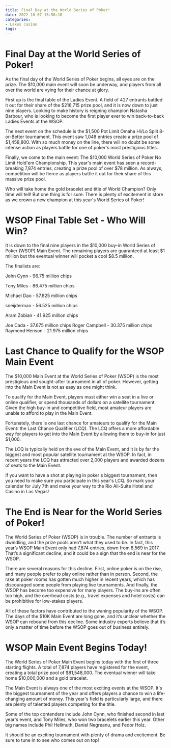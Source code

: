 ```yaml
---
title: Final Day at the World Series of Poker!
date: 2022-10-07 15:50:10
categories:
- Lakes casino
tags:
---
```



#  Final Day at the World Series of Poker!

As the final day of the World Series of Poker begins, all eyes are on the prize. The $10,000 main event will soon be underway, and players from all over the world are vying for their chance at glory.

First up is the final table of the Ladies Event. A field of 427 entrants battled it out for their share of the $216,715 prize pool, and it is now down to just nine players. Looking to make history is reigning champion Natasha Barbour, who is looking to become the first player ever to win back-to-back Ladies Events at the WSOP.

The next event on the schedule is the $1,500 Pot Limit Omaha Hi/Lo Split 8-or-Better tournament. This event saw 1,048 entries create a prize pool of $1,458,800. With so much money on the line, there will no doubt be some intense action as players battle for one of poker's most prestigious titles.

Finally, we come to the main event: The $10,000 World Series of Poker No Limit Hold'em Championship. This year's main event has seen a record-breaking 7,874 entries, creating a prize pool of over $78 million. As always, competition will be fierce as players battle it out for their share of this massive prize pool.

Who will take home the gold bracelet and title of World Champion? Only time will tell! But one thing is for sure: There is plenty of excitement in store as we crown a new champion at this year's World Series of Poker!

#   WSOP Final Table Set - Who Will Win?

It is down to the final nine players in the $10,000 buy-in World Series of Poker (WSOP) Main Event. The remaining players are guaranteed at least $1 million but the eventual winner will pocket a cool $8.5 million.

The finalists are:

John Cynn - 96.75 million chips

Tony Miles - 86.475 million chips

Michael Dao - 57.825 million chips

 sneijderman - 56.525 million chips

 Aram Zobian - 41.925 million chips

Joe Cada - 37.675 million chips 
Roger Campbell - 30.375 million chips 
Raymond Henson - 21.975 million chips 



#  Last Chance to Qualify for the WSOP Main Event

The $10,000 Main Event at the World Series of Poker (WSOP) is the most prestigious and sought-after tournament in all of poker. However, getting into the Main Event is not as easy as one might think.

To qualify for the Main Event, players must either win a seat in a live or online qualifier, or spend thousands of dollars on a satellite tournament. Given the high buy-in and competitive field, most amateur players are unable to afford to play in the Main Event.

Fortunately, there is one last chance for amateurs to qualify for the Main Event: the Last Chance Qualifier (LCQ). The LCQ offers a more affordable way for players to get into the Main Event by allowing them to buy-in for just $1,000.

The LCQ is typically held on the eve of the Main Event, and it is by far the biggest and most popular satellite tournament at the WSOP. In fact, in recent years the LCQ has attracted over 2,000 players and awarded dozens of seats to the Main Event.

If you want to have a shot at playing in poker's biggest tournament, then you need to make sure you participate in this year's LCQ. So mark your calendar for July 7th and make your way to the Rio All-Suite Hotel and Casino in Las Vegas!

#  The End is Near for the World Series of Poker!

The World Series of Poker (WSOP) is in trouble. The number of entrants is dwindling, and the prize pools aren’t what they used to be. In fact, this year’s WSOP Main Event only had 7,874 entries, down from 8,569 in 2017. That’s a significant decline, and it could be a sign that the end is near for the WSOP.

There are several reasons for this decline. First, online poker is on the rise, and many people prefer to play online rather than in person. Second, the rake at poker rooms has gotten much higher in recent years, which has discouraged some people from playing live tournaments. And finally, the WSOP has become too expensive for many players. The buy-ins are often too high, and the overhead costs (e.g., travel expenses and hotel costs) can be prohibitive for low-stakes players.

All of these factors have contributed to the waning popularity of the WSOP. The days of the $10K Main Event are long gone, and it’s unclear whether the WSOP can rebound from this decline. Some industry experts believe that it’s only a matter of time before the WSOP goes out of business entirely.

#  WSOP Main Event Begins Today!

The World Series of Poker Main Event begins today with the first of three starting flights. A total of 7,874 players have registered for the event, creating a total prize pool of $81,548,000. The eventual winner will take home $10,000,000 and a gold bracelet.

The Main Event is always one of the most exciting events at the WSOP. It's the biggest tournament of the year and offers players a chance to win a life-changing amount of money. This year's field is particularly large, and there are plenty of talented players competing for the title.

Some of the top contenders include John Cynn, who finished second in last year's event, and Tony Miles, who won two bracelets earlier this year. Other big names include Phil Hellmuth, Daniel Negreanu, and Fedor Holz.

It should be an exciting tournament with plenty of drama and excitement. Be sure to tune in to see who comes out on top!
